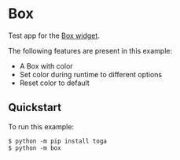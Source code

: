 # Box

Test app for the
[Box widget](https://toga.beeware.org/en/stable/reference/api/containers/box.html).

The following features are present in this example:

- A Box with color
- Set color during runtime to different options
- Reset color to default

## Quickstart

To run this example:

```
$ python -m pip install toga
$ python -m box
```

